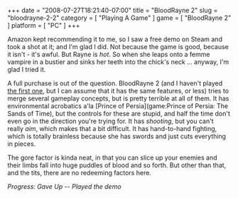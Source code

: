 +++
date = "2008-07-27T18:21:40-07:00"
title = "BloodRayne 2"
slug = "bloodrayne-2-2"
category = [ "Playing A Game" ]
game = [ "BloodRayne 2" ]
platform = [ "PC" ]
+++

Amazon kept recommending it to me, so I saw a free demo on Steam and took a shot at it; and I'm glad I did.  Not because the game is good, because it isn't - it's awful.  But Rayne is <i>hot</i>.  So when she leaps onto a femme vampire in a bustier and sinks her teeth into the chick's neck ... anyway, I'm glad I tried it.

A full purchase is out of the question.  BloodRayne 2 (and I haven't played [the first one](game:BloodRayne), but I can assume that it has the same features, or less) tries to merge several gameplay concepts, but is pretty terrible at all of them.  It has environmental acrobatics a'la [Prince of Persia](game:Prince of Persia: The Sands of Time), but the controls for these are stupid, and half the time don't even go in the direction you're trying for.  It has <i>shooting</i>, but you can't really <i>aim</i>, which makes that a bit difficult.  It has hand-to-hand fighting, which is totally brainless because she has swords and just cuts everything in pieces.

The gore factor is kinda neat, in that you can slice up your enemies and their limbs fall into huge puddles of blood and so forth.  But other than that, and the tits, there are no redeeming factors here.

<i>Progress: Gave Up -- Played the demo</i>